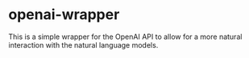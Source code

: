 # openai-wrapper
This is a simple wrapper for the OpenAI API to allow for a more natural interaction with the natural language models.
